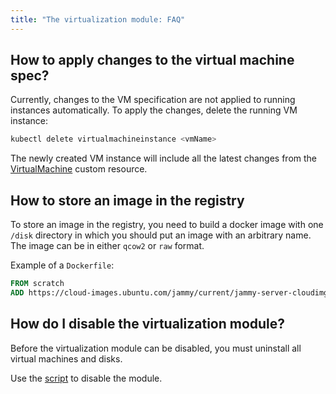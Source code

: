 ```yaml
---
title: "The virtualization module: FAQ"
---
```


## How to apply changes to the virtual machine spec?

Currently, changes to the VM specification are not applied to running instances automatically.
To apply the changes, delete the running VM instance:

```bash
kubectl delete virtualmachineinstance <vmName>
```

The newly created VM instance will include all the latest changes from the [VirtualMachine](cr.html#virtualmachine) custom resource.

## How to store an image in the registry

To store an image in the registry, you need to build a docker image with one `/disk` directory in which you should put an image with an arbitrary name.
The image can be in either `qcow2` or `raw` format.

Example of a `Dockerfile`:

```Dockerfile
FROM scratch
ADD https://cloud-images.ubuntu.com/jammy/current/jammy-server-cloudimg-amd64.img /disk/jammy-server-cloudimg-amd64.img
```

## How do I disable the virtualization module?

Before the virtualization module can be disabled, you must uninstall all virtual machines and disks.

Use the [script](https://github.com/deckhouse/deckhouse/blob/main/modules/490-virtualization/hack/remove-module.sh) to disable the module.
